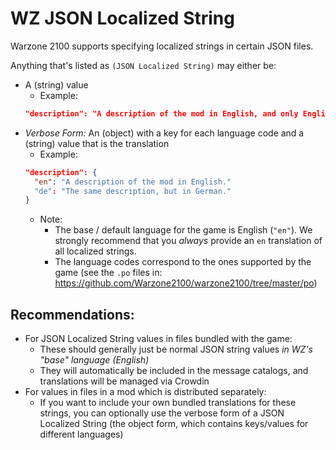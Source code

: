 # WZ JSON Localized String

Warzone 2100 supports specifying localized strings in certain JSON files.

Anything that's listed as `(JSON Localized String)` may either be:

- A (string) value
  - Example:
  ```json
  "description": "A description of the mod in English, and only English."
  ```
- _Verbose Form:_ An (object) with a key for each language code and a (string) value that is the translation
  - Example:
  ```json
  "description": {
    "en": "A description of the mod in English."
    "de": "The same description, but in German."
  }
  ```
  - Note:
    - The base / default language for the game is English (`"en"`). We strongly recommend that you _always_ provide an `en` translation of all localized strings.
    - The language codes correspond to the ones supported by the game (see the `.po` files in: https://github.com/Warzone2100/warzone2100/tree/master/po)

## Recommendations:

- For JSON Localized String values in files bundled with the game:
  - These should generally just be normal JSON string values _in WZ's "base" language (English)_
  - They will automatically be included in the message catalogs, and translations will be managed via Crowdin
- For values in files in a mod which is distributed separately:
  - If you want to include your own bundled translations for these strings, you can optionally use the verbose form of a JSON Localized String (the object form, which contains keys/values for different languages)

